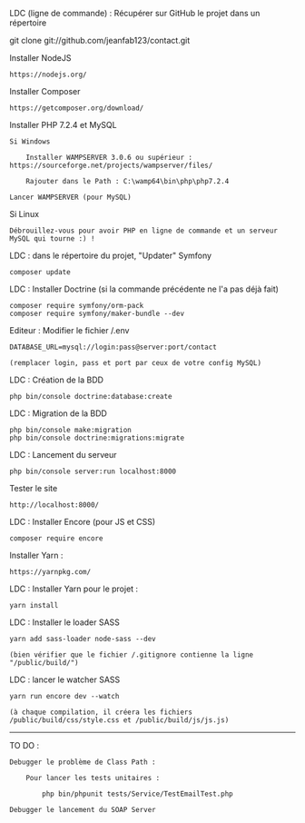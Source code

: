 LDC (ligne de commande) : Récupérer sur GitHub le projet dans un répertoire

git clone git://github.com/jeanfab123/contact.git

Installer NodeJS

    https://nodejs.org/

Installer Composer

    https://getcomposer.org/download/

Installer PHP 7.2.4 et MySQL

    Si Windows

        Installer WAMPSERVER 3.0.6 ou supérieur : https://sourceforge.net/projects/wampserver/files/

        Rajouter dans le Path : C:\wamp64\bin\php\php7.2.4

    Lancer WAMPSERVER (pour MySQL)

Si Linux

    Débrouillez-vous pour avoir PHP en ligne de commande et un serveur MySQL qui tourne :) !

LDC : dans le répertoire du projet, "Updater" Symfony

    composer update

LDC : Installer Doctrine (si la commande précédente ne l'a pas déjà fait)

    composer require symfony/orm-pack
    composer require symfony/maker-bundle --dev
    
Editeur : Modifier le fichier /.env

    DATABASE_URL=mysql://login:pass@server:port/contact

    (remplacer login, pass et port par ceux de votre config MySQL)

LDC : Création de la BDD

    php bin/console doctrine:database:create

LDC : Migration de la BDD

    php bin/console make:migration
    php bin/console doctrine:migrations:migrate

LDC : Lancement du serveur

    php bin/console server:run localhost:8000

Tester le site

    http://localhost:8000/

LDC : Installer Encore (pour JS et CSS)

    composer require encore

Installer Yarn :

    https://yarnpkg.com/

LDC : Installer Yarn pour le projet :

    yarn install

LDC : Installer le loader SASS

    yarn add sass-loader node-sass --dev

    (bien vérifier que le fichier /.gitignore contienne la ligne "/public/build/")

LDC : lancer le watcher SASS

    yarn run encore dev --watch

    (à chaque compilation, il créera les fichiers /public/build/css/style.css et /public/build/js/js.js)


_____________________________________________________________________________________


TO DO :

    Debugger le problème de Class Path :

        Pour lancer les tests unitaires :

            php bin/phpunit tests/Service/TestEmailTest.php

    Debugger le lancement du SOAP Server
